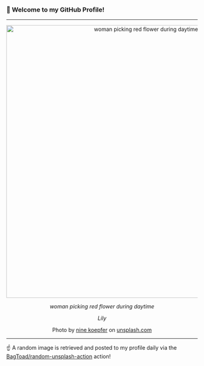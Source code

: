 ### 👋 Welcome to my GitHub Profile!

----

<div align="center">
  <img width="720" src="https://images.unsplash.com/photo-1519827311245-c4f98f8ee3f4?crop=entropy&cs=tinysrgb&fit=max&fm=jpg&ixid=M3w1NTI0OTR8MHwxfHJhbmRvbXx8fHx8fHx8fDE3MzQ4NDc4Njl8&ixlib=rb-4.0.3&q=80&w=1080" alt="woman picking red flower during daytime">
  
  <em>woman picking red flower during daytime</em>
  
  <em>Lily</em>
  
  Photo by [nine koepfer](null) on [unsplash.com](https://unsplash.com/)
</div>

----

☝️ A random image is retrieved and posted to my profile daily via the [BagToad/random-unsplash-action](https://github.com/BagToad/random-unsplash-action) action!
